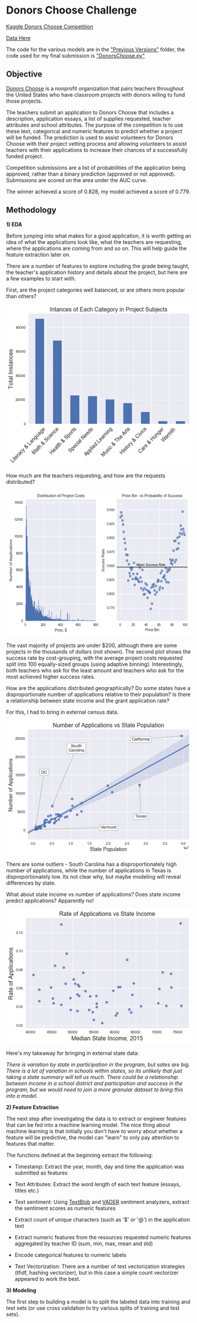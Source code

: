 # Donors Choose Challenge

[Kaggle Donors Choose Competition](https://www.kaggle.com/c/donorschoose-application-screening)

[Data Here](https://www.kaggle.com/c/donorschoose-application-screening/data)

The code for the various models are in the ["Previous Versions"]() folder, the code used for my final submission is
["DonorsChoose.py"]()

## Objective

[Donors Choose](https://www.donorschoose.org/about) is a nonprofit organization that pairs teachers throughout the United States who have classroom projects with donors wiling to fund those projects.

The teachers submit an application to Donors Choose that includes a description, application essays, a list of supplies requested, teacher attributes and school attributes. The purpose of the competition is to use these text, categorical and numeric features to predict whether a project will be funded. The prediction is used to assist volunteers for Donors Choose with their project vetting process and allowing volunteers to assist teachers with their applications to increase their chances of a successfully funded project.

Competition submissions are a list of probabilities of the application being approved, rather than a binary prediction (approved or not approved). Submissions are scored on the area under the AUC curve.

The winner achieved a score of 0.828, my model achieved a score of 0.779.

## Methodology

**1) EDA**

Before jumping into what makes for a good application, it is worth getting an idea of what the applications look like, what the teachers are requesting, where the applications are coming from and so on. This will help guide the feature extraction later on.

There are a number of features to explore  including the grade being taught, the teacher's application history and details about the project, but here are a few examples to start with.

First, are the project categories well balanced, or are others more popular than others?

<p align="center">
  <img width="514" height="439" src="https://github.com/dheinicke1/DonorsChoose/blob/master/files/Category_Instances.png">
</p>

How much are the teachers requesting, and how are the requests distributed?

<p align="center">
  <img width="576" height="396" src="https://github.com/dheinicke1/DonorsChoose/blob/master/files/ProjectCosts.png">
</p>

The vast majority of projects are under $200, although there are some projects in the thousands of dollars (not shown). The second plot shows the success rate by cost-grouping, with the average project costs requested split into 100 equally-sized groups (using adaptive binning). Interestingly, both teachers who ask for the least amount and teachers who ask for the most achieved higher success rates.

How are the applications distributed geographically? Do some states have a disproportionate number of applications relative to their population? Is there a relationship between state income and the grant application rate?

For this, I had to bring in external census data.

<p align="center">
  <img width="513" height="365" src="https://github.com/dheinicke1/DonorsChoose/blob/master/files/population_vs_applications.png">
</p>

There are some outliers - South Carolina has a disproportionately high number of applications, while the number of applications in Texas is disproportionately low. Its not clear why, but maybe modeling will reveal differences by state.

What about state income vs number of applications? Does state income predict applications? Apparently no!

<p align="center">
  <img width="506" height="366" src="https://github.com/dheinicke1/DonorsChoose/blob/master/files/income_vs_application.png">
</p>

Here's my takeaway for bringing in external state data:

*There is variation by state in participation in the program, but sates are big. There is a lot of variation in schools within states, so its unlikely that just taking a state summary will tell us much. There could be a relationship between income in a school district and participation and success in the program, but we would need to join a more granular dataset to bring this into a model.*

**2) Feature Extraction**

The next step after investigating the data is to extract or engineer features that can be fed into a machine learning model. The nice thing about machine learning is that initially you don't have to worry about whether a feature will be predictive, the model can "learn" to only pay attention to features that matter.

The functions defined at the beginning extract the following:

- Timestamp: Extract the year, month, day and time the application was submitted as features

- Text Attributes: Extract the word length of each text feature (essays, titles etc.)

- Text sentiment: Using [TextBlob](https://textblob.readthedocs.io/en/dev/quickstart.html) and [VADER](https://github.com/cjhutto/vaderSentiment) sentiment analyzers, extract the sentiment scores as numeric features

- Extract count of unique characters (such as '$' or '@') in the application text

- Extract numeric features from the resources requested numeric features aggregated by teacher ID (sum, min, max, mean and std)

- Encode categorical features to numeric labels

- Text Vectorization: There are a number of text vectorization strategies (tfidf, hashing vectorizer), but in this case a simple count vectorizer appeared to work the best.

**3) Modeling**

 The first step to building a model is to split the labeled data into training and test sets (or use cross validation to try various splits of training and test sets). 
